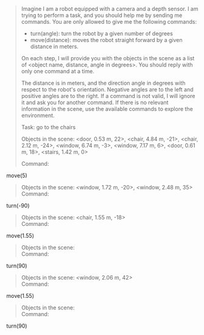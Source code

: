 > Imagine I am a robot equipped with a camera and a depth sensor. I am trying to perform a task, and you should help me by sending me commands. You are only allowed to give me the following commands:  
>   
> - turn(angle): turn the robot by a given number of degrees  
> - move(distance): moves the robot straight forward by a given distance in meters.  
>   
> On each step, I will provide you with the objects in the scene as a list of <object name, distance, angle in degrees>. You should reply with only one command at a time.  
>   
> The distance is in meters, and the direction angle in degrees with respect to the robot's orientation. Negative angles are to the left and positive angles are to the right. If a command is not valid, I will ignore it and ask you for another command. If there is no relevant information in the scene, use the available commands to explore the environment.  
>   
> Task: go to the chairs  
>   
> Objects in the scene: <door, 0.53 m, 22>, <chair, 4.84 m, -21>, <chair, 2.12 m, -24>, <window, 6.74 m, -3>, <window, 7.17 m, 6>, <door, 0.61 m, 18>, <stairs, 1.42 m, 0>  
>   
> Command:  
>  
move(5)  
  
  
> Objects in the scene: <window, 1.72 m, -20>, <window, 2.48 m, 35>  
Command:  
>  
turn(-90)  
  
  
> Objects in the scene: <chair, 1.55 m, -18>  
Command:  
>  
move(1.55)  
  
  
> Objects in the scene:  
Command:  
>  
turn(90)  
  
  
> Objects in the scene: <window,  2.06 m, 42>  
Command:  
>  
move(1.55)  
  
  
> Objects in the scene:  
Command:  
>  
turn(90)  
